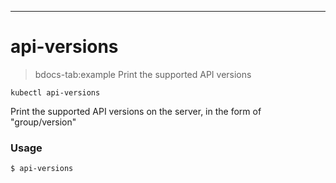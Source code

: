 ------------

# api-versions

>bdocs-tab:example Print the supported API versions

```bdocs-tab:example_shell
kubectl api-versions
```


Print the supported API versions on the server, in the form of "group/version"

### Usage

`$ api-versions`



